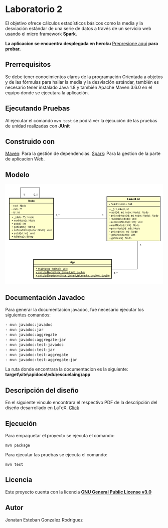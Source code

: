 # Laboratorio 2 #
El objetivo ofrece cálculos estadísticos básicos como la media y la desviación estándar de una serie de datos a través de un servicio web usando el micro framework **Spark**.

**La aplicacion se encuentra desplegada en heroku** [Prepresione aqui](https://secure-sierra-48914.herokuapp.com/) **para probar.**

## Prerrequisitos ##
Se debe tener conocimientos claros de la programación Orientada a objetos y de las fórmulas para hallar la media y la desviación estándar, también es necesario tener instalado Java 1.8 y también Apache Maven 3.6.0 en el equipo donde se ejecutara la aplicación.

## Ejecutando Pruebas ##
Al ejecutar el comando ```mvn test``` se podrá ver la ejecución de las pruebas de unidad realizadas con **JUnit**

## Construido con ##
[Maven](https://maven.apache.org/): Para la gestión de dependencias.
[Spark](http://sparkjava.com/): Para la gestion de la parte de aplicacion Web.

## Modelo ##
![myimage-alt-tag](https://github.com/JonatanGonzalez09/Heroku-AREP/blob/master/src/resources/Modelo.PNG)

## Documentación Javadoc ##
Para generar la documentacion javadoc, fue necesario ejecutar los siguientes comandos:

```
- mvn javadoc:javadoc
- mvn javadoc:jar
- mvn javadoc:aggregate
- mvn javadoc:aggregate-jar
- mvn javadoc:test-javadoc
- mvn javadoc:test-jar
- mvn javadoc:test-aggregate
- mvn javadoc:test-aggregate-jar
```
La ruta donde encontrara la documentacion es la siguiente: **target\site\apidocs\edu\escuelaing\app**

## Descripción del diseño ##
En el siguiente vinculo encontrara el respectivo PDF de la descripción del diseño desarrollado en LaTeX.
[Click](https://github.com/JonatanGonzalez09/Heroku-AREP/blob/master/src/resources/INTRODUCTION_TO_COMPUTER_SYSTEM_DESIGN_.pdf)

## Ejecución ##
Para empaquetar el proyecto se ejecuta el comando:
```
mvn package
```
Para ejecutar las pruebas se ejecuta el comando:
```
mvn test
```

## Licencia ##
Este proyecto cuenta con la licencia [**GNU General Public License v3.0**](https://github.com/JonatanGonzalez09/Heroku-AREP/blob/master/LICENSE)

## Autor ##
Jonatan Esteban Gonzalez Rodriguez 
